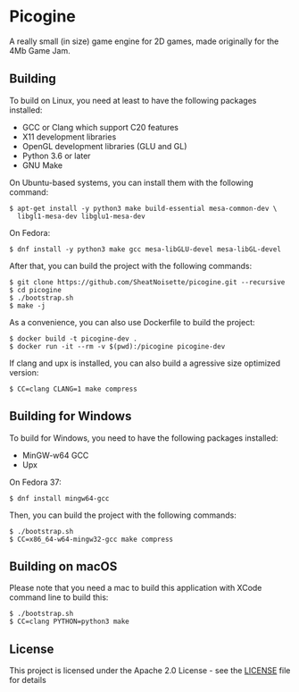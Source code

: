 # Picogine

A really small (in size) game engine for 2D games, made originally for the
4Mb Game Jam.

## Building

To build on Linux, you need at least to have the following packages installed:
- GCC or Clang which support C20 features
- X11 development libraries
- OpenGL development libraries (GLU and GL)
- Python 3.6 or later
- GNU Make

On Ubuntu-based systems, you can install them with the following command:
```
$ apt-get install -y python3 make build-essential mesa-common-dev \
  libgl1-mesa-dev libglu1-mesa-dev
```
On Fedora:
```
$ dnf install -y python3 make gcc mesa-libGLU-devel mesa-libGL-devel
```

After that, you can build the project with the following commands:
```
$ git clone https://github.com/SheatNoisette/picogine.git --recursive
$ cd picogine
$ ./bootstrap.sh
$ make -j
```

As a convenience, you can also use Dockerfile to build the project:
```
$ docker build -t picogine-dev .
$ docker run -it --rm -v $(pwd):/picogine picogine-dev
```

If clang and upx is installed, you can also build a agressive size optimized
version:
```
$ CC=clang CLANG=1 make compress
```

## Building for Windows

To build for Windows, you need to have the following packages installed:
- MinGW-w64 GCC
- Upx

On Fedora 37:
```
$ dnf install mingw64-gcc
```

Then, you can build the project with the following commands:
```
$ ./bootstrap.sh
$ CC=x86_64-w64-mingw32-gcc make compress
```

## Building on macOS

Please note that you need a mac to build this application with XCode
command line to build this:
```
$ ./bootstrap.sh
$ CC=clang PYTHON=python3 make
```

## License
This project is licensed under the Apache 2.0 License - see the
[LICENSE](LICENSE) file for details
